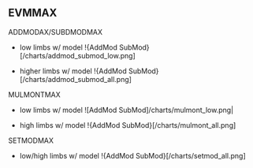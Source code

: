 ## EVMMAX

ADDMODAX/SUBDMODMAX

* low limbs w/ model
!{AddMod SubMod}[/charts/addmod_submod_low.png]

* higher limbs w/ model
!{AddMod SubMod}[/charts/addmod_submod_all.png]

MULMONTMAX

* low limbs w/ model
![AddMod SubMod]/charts/mulmont_low.png|

* high limbs w/ model
!{AddMod SubMod}[/charts/mulmont_all.png]

SETMODMAX

* low/high limbs w/ model
!{AddMod SubMod}[/charts/setmod_all.png]